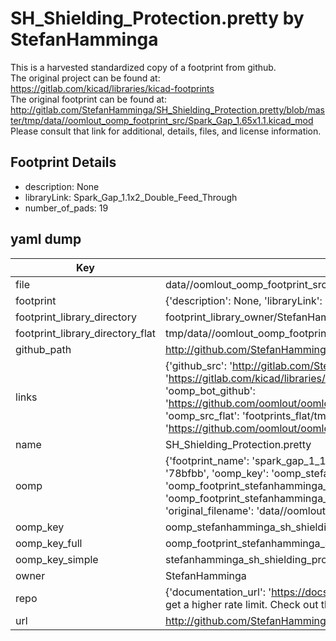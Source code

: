 # SH_Shielding_Protection.pretty by StefanHamminga  
This is a harvested standardized copy of a footprint from github.  
The original project can be found at:  
https://gitlab.com/kicad/libraries/kicad-footprints  
The original footprint can be found at:
http://gitlab.com/StefanHamminga/SH_Shielding_Protection.pretty/blob/master/tmp/data//oomlout_oomp_footprint_src/Spark_Gap_1.65x1.1.kicad_mod
Please consult that link for additional, details, files, and license information.  
## Footprint Details
* description: None  
* libraryLink: Spark_Gap_1.1x2_Double_Feed_Through  
* number_of_pads: 19  
## yaml dump  
| Key | Value |  
| --- | --- |  
| file | data//oomlout_oomp_footprint_src/SH_Shielding_Protection.pretty/Spark_Gap_1.1x2_Double_Feed_Through.kicad_mod |  
| footprint | {'description': None, 'libraryLink': 'Spark_Gap_1.1x2_Double_Feed_Through', 'number_of_pads': 19} |  
| footprint_library_directory | footprint_library_owner/StefanHamminga_SH_Shielding_Protection.pretty |  
| footprint_library_directory_flat | tmp/data//oomlout_oomp_footprint_src/footprints_flat/stefanhamminga_sh_shielding_protection_spark_gap_1_1x2_double_feed_through/working |  
| github_path | http://github.com/StefanHamminga/SH_Shielding_Protection.pretty/blob/master/tmp/data//oomlout_oomp_footprint_src/Spark_Gap_1.1x2_Double_Feed_Through.kicad_mod |  
| links | {'github_src': 'http://gitlab.com/StefanHamminga/SH_Shielding_Protection.pretty/blob/master/tmp/data//oomlout_oomp_footprint_src/Spark_Gap_1.65x1.1.kicad_mod', 'github_src_repo': 'https://gitlab.com/kicad/libraries/kicad-footprints', 'oomp_bot': 'tmp/data//oomlout_oomp_footprint_src/footprints/stefanhamminga_sh_shielding_protection_spark_gap_1_1x2_double_feed_through/working', 'oomp_bot_github': 'https://github.com/oomlout/oomlout_oomp_footprint_bot/tree/main/tmp/data//oomlout_oomp_footprint_src/footprints/stefanhamminga_sh_shielding_protection_spark_gap_1_1x2_double_feed_through/working', 'oomp_src_flat': 'footprints_flat/tmp/data//oomlout_oomp_footprint_src/footprints_flat/stefanhamminga_sh_shielding_protection_spark_gap_1_1x2_double_feed_through/working', 'oomp_src_flat_github': 'https://github.com/oomlout/oomlout_oomp_footprint_src/tree/main/tmp/data//oomlout_oomp_footprint_src/footprints_flat/stefanhamminga_sh_shielding_protection_spark_gap_1_1x2_double_feed_through/working'} |  
| name | SH_Shielding_Protection.pretty |  
| oomp | {'footprint_name': 'spark_gap_1_1x2_double_feed_through', 'library_name': 'sh_shielding_protection', 'md5': '78bfbba73c2145dd9125226aa0ee2077', 'md5_10': '78bfbba73c', 'md5_5': '78bfb', 'md5_6': '78bfbb', 'oomp_key': 'oomp_stefanhamminga_sh_shielding_protection_spark_gap_1_1x2_double_feed_through', 'oomp_key_extra': 'oomp_footprint_stefanhamminga_sh_shielding_protection_spark_gap_1_1x2_double_feed_through', 'oomp_key_full': 'oomp_footprint_stefanhamminga_sh_shielding_protection_spark_gap_1_1x2_double_feed_through_78bfbb', 'oomp_key_simple': 'stefanhamminga_sh_shielding_protection_spark_gap_1_1x2_double_feed_through', 'original_filename': 'data//oomlout_oomp_footprint_src/SH_Shielding_Protection.pretty/Spark_Gap_1.1x2_Double_Feed_Through.kicad_mod', 'owner_name': 'stefanhamminga'} |  
| oomp_key | oomp_stefanhamminga_sh_shielding_protection_spark_gap_1_1x2_double_feed_through |  
| oomp_key_full | oomp_footprint_stefanhamminga_sh_shielding_protection_spark_gap_1_1x2_double_feed_through |  
| oomp_key_simple | stefanhamminga_sh_shielding_protection_spark_gap_1_1x2_double_feed_through |  
| owner | StefanHamminga |  
| repo | {'documentation_url': 'https://docs.github.com/rest/overview/resources-in-the-rest-api#rate-limiting', 'message': "API rate limit exceeded for 84.66.142.224. (But here's the good news: Authenticated requests get a higher rate limit. Check out the documentation for more details.)"} |  
| url | http://github.com/StefanHamminga/SH_Shielding_Protection.pretty |  

